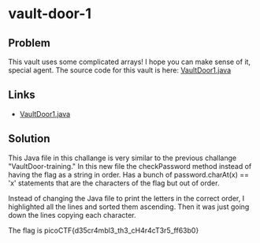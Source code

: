 # vault-door-1

## Problem

This vault uses some complicated arrays! I hope you can make sense of it, special agent. The source code for this vault is here: [VaultDoor1.java](https://jupiter.challenges.picoctf.org/static/29b91e638ccbd76aaa8c0462d1c64d8d/VaultDoor1.java)

## Links

* [VaultDoor1.java](https://jupiter.challenges.picoctf.org/static/29b91e638ccbd76aaa8c0462d1c64d8d/VaultDoor1.java)

## Solution

This Java file in this challange is very similar to the previous challange "VaultDoor-training."  In this new file the checkPassword method instead of having the flag as a string in order.  Has a bunch of password.charAt(x) == 'x' statements that are the characters of the flag but out of order.

Instead of changing the Java file to print the letters in the correct order, I highlighted all the lines and sorted them ascending.  Then it was just going down the lines copying each character.

The flag is picoCTF{d35cr4mbl3_th3_cH4r4cT3r5_ff63b0}

